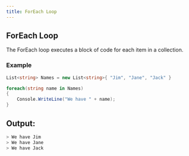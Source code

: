 ```yaml
---
title: ForEach Loop
---
```


## ForEach Loop

The ForEach loop executes a block of code for each item in a collection.

### Example
```csharp
List<string> Names = new List<string>{ "Jim", "Jane", "Jack" }

foreach(string name in Names)
{
    Console.WriteLine("We have " + name);    
}
```

## Output:
```sh
> We have Jim
> We have Jane
> We have Jack
```
